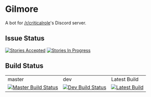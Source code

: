 Gilmore
=======

A bot for [/r/criticalrole](https://www.reddit.com/r/criticalrole)'s Discord server.

## Issue Status
[![Stories Accepted](https://badge.waffle.io/JoshCode/gilmore.svg?label=accepted&title=Accepted)](http://waffle.io/JoshCode/gilmore)
[![Stories In Progress](https://badge.waffle.io/JoshCode/gilmore.svg?label=in%20progress&title=In%20Progress)](http://waffle.io/JoshCode/gilmore)

## Build Status
<table>
  <tr>
    <td>master</td>
    <td>dev</td>
    <td>Latest Build</td>
  </tr>
  <tr>
    <td>
      <a href="https://travis-ci.org/JoshCode/gilmore/branches">
        <img src="https://travis-ci.org/JoshCode/gilmore.svg?branch=master" alt="Master Build Status" />
      </a>
    </td>
    <td>
      <a href="https://travis-ci.org/JoshCode/gilmore/branches">
        <img src="https://travis-ci.org/JoshCode/gilmore.svg?branch=dev" alt="Dev Build Status" />
      </a>
    </td>
    <td>
      <a href="https://travis-ci.org/JoshCode/gilmore/branches">
        <img src="https://travis-ci.org/JoshCode/gilmore.svg" alt="Latest Build" />
      </a>
    </td>
  </tr>
</table>
